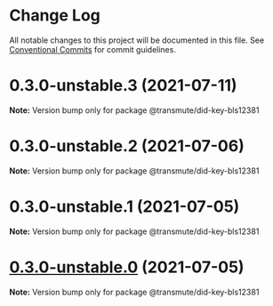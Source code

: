 # Change Log

All notable changes to this project will be documented in this file.
See [Conventional Commits](https://conventionalcommits.org) for commit guidelines.

# 0.3.0-unstable.3 (2021-07-11)

**Note:** Version bump only for package @transmute/did-key-bls12381





# 0.3.0-unstable.2 (2021-07-06)

**Note:** Version bump only for package @transmute/did-key-bls12381





# 0.3.0-unstable.1 (2021-07-05)

**Note:** Version bump only for package @transmute/did-key-bls12381





# [0.3.0-unstable.0](https://github.com/transmute-industries/did-key.js/compare/v0.2.1-unstable.42...v0.3.0-unstable.0) (2021-07-05)

**Note:** Version bump only for package @transmute/did-key-bls12381
